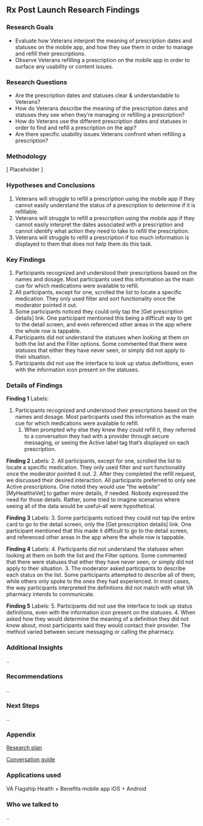 ## Rx Post Launch Research Findings

### Research Goals
* Evaluate how Veterans interpret the meaning of prescription dates and statuses on the mobile app, and how they use them in order to manage and refill their prescriptions.
* Observe Veterans refilling a prescription on the mobile app in order to surface any usability or content issues.



### Research Questions
* Are the prescription dates and statuses clear & understandable to Veterans?
* How do Veterans describe the meaning of the prescription dates and statuses they see when they’re managing or refilling a prescription?
* How do Veterans use the different prescription dates and statuses in order to find and refill a prescription on the app?
* Are there specific usability issues Veterans confront when refilling a prescription?



### Methodology
[ Placeholder ]



### Hypotheses and Conclusions
1. Veterans will struggle to refill a prescription using the mobile app if they cannot easily understand the status of a prescription to determine if it is refillable.
2. Veterans will struggle to refill a prescription using the mobile app if they cannot easily interpret the dates associated with a prescription and cannot identify what action they need to take to refill the prescription.
3. Veterans will struggle to refill a prescription if too much information is displayed to them that does not help them do this task.



### Key Findings
1. Participants recognized and understood their prescriptions based on the names and dosage. Most participants used this information as the main cue for which medications were available to refill.
2. All participants, except for one, scrolled the list to locate a specific medication. They only used filter and sort functionality once the moderator pointed it out.
3. Some participants noticed they could only tap the [Get prescription details] link. One participant mentioned this being a difficult way to get to the detail screen, and even referenced other areas in the app where the whole row is tappable. 
4. Participants did not understand the statuses when looking at them on both the list and the Filter options. Some commented that there were statuses that either they have never seen, or simply did not apply to their situation.
5. Participants did not use the interface to look up status definitions, even with the information icon present on the statuses.



### Details of Findings

**Finding 1**
Labels: 
1. Participants recognized and understood their prescriptions based on the names and dosage. Most participants used this information as the main cue for which medications were available to refill.
    1. When prompted why else they knew they could refill it, they referred to a conversation they had with a provider through secure messaging, or seeing the Active label tag that’s displayed on each prescription.


**Finding 2**
Labels:
2. All participants, except for one, scrolled the list to locate a specific medication. They only used filter and sort functionality once the moderator pointed it out.
    2. After they completed the refill request, we discussed their desired interaction. All participants preferred to only see Active prescriptions. One noted they would use “the website” [MyHealtheVet] to gather more details, if needed. Nobody expressed the need for those details. Rather, some tried to imagine scenarios where seeing all of the data would be useful–all were hypothetical.


**Finding 3**
Labels:
3. Some participants noticed they could not tap the entire card to go to the detail screen, only the [Get prescription details] link. One participant mentioned that this made it difficult to go to the detail screen, and referenced other areas in the app where the whole row is tappable. 


**Finding 4**
Labels:
4. Participants did not understand the statuses when looking at them on both the list and the Filter options. Some commented that there were statuses that either they have never seen, or simply did not apply to their situation.
    3. The moderator asked participants to describe each status on the list. Some participants attempted to describe all of them, while others only spoke to the ones they had experienced. In most cases, the way participants interpreted the definitions did not match with what VA pharmacy intends to communicate.


**Finding 5**
Labels:
5. Participants did not use the interface to look up status definitions, even with the information icon present on the statuses.
    4. When asked how they would determine the meaning of a definition they did not know about, most participants said they would contact their provider. The method varied between secure messaging or calling the pharmacy.


### Additional Insights
..

### Recommendations
..

### Next Steps
..

### Appendix
[Research plan]()

[Conversation guide]()


### Applications used
VA Flagship Health + Benefits mobile app 
iOS + Android


### Who we talked to
..

